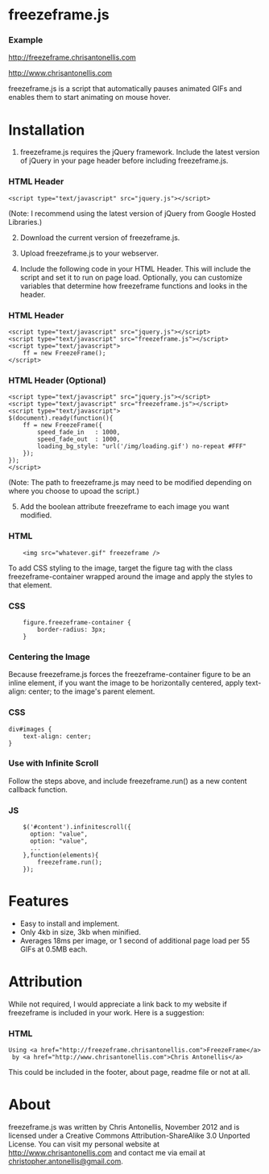 freezeframe.js
==============

### Example
http://freezeframe.chrisantonellis.com

http://www.chrisantonellis.com

freezeframe.js is a script that automatically pauses animated GIFs and enables them to start animating on mouse hover.

Installation
============

1. freezeframe.js requires the jQuery framework. Include the latest version of jQuery in your page header before including freezeframe.js.

### HTML Header
	<script type="text/javascript" src="jquery.js"></script>

(Note: I recommend using the latest version of jQuery from Google Hosted Libraries.)

2. Download the current version of freezeframe.js.

3. Upload freezeframe.js to your webserver.

4. Include the following code in your HTML Header. This will include the script and set it to run on page load. Optionally, you can customize variables that determine how freezeframe functions and looks in the header.

### HTML Header
	<script type="text/javascript" src="jquery.js"></script>
	<script type="text/javascript" src="freezeframe.js"></script>
	<script type="text/javascript">
		ff = new FreezeFrame();
	</script>

### HTML Header (Optional)
	<script type="text/javascript" src="jquery.js"></script>
	<script type="text/javascript" src="freezeframe.js"></script>
	<script type="text/javascript">
	$(document).ready(function(){
		ff = new FreezeFrame({
			speed_fade_in	: 1000,
			speed_fade_out	: 1000,
			loading_bg_style: "url('/img/loading.gif') no-repeat #FFF"
		});
	});
	</script>

(Note: The path to freezeframe.js may need to be modified depending on where you choose to upoad the script.)

5. Add the boolean attribute freezeframe to each image you want modified.

### HTML
		<img src="whatever.gif" freezeframe />

To add CSS styling to the image, target the figure tag with the class freezeframe-container wrapped around the image and apply the styles to that element.

### CSS
		figure.freezeframe-container {
			border-radius: 3px;
		}

### Centering the Image
Because freezeframe.js forces the freezeframe-container figure to be an inline element, if you want the image to be horizontally centered, apply text-align: center; to the image's parent element.
### CSS
	div#images {
		text-align: center;
	}

### Use with Infinite Scroll

Follow the steps above, and include freezeframe.run() as a new content callback function.

### JS
		$('#content').infinitescroll({
		  option: "value",
		  option: "value",
		  ...
		},function(elements){
			freezeframe.run();
		});

Features
========

+ Easy to install and implement.
+ Only 4kb in size, 3kb when minified.
+ Averages 18ms per image, or 1 second of additional page load per 55 GIFs at 0.5MB each.

Attribution
===========
While not required, I would appreciate a link back to my website if freezeframe is included in your work. Here is a suggestion:

### HTML
	Using <a href="http://freezeframe.chrisantonellis.com">FreezeFrame</a>
	 by <a href="http://www.chrisantonellis.com">Chris Antonellis</a>
This could be included in the footer, about page, readme file or not at all.

About
=====
freezeframe.js was written by Chris Antonellis, November 2012 and is licensed under a Creative Commons Attribution-ShareAlike 3.0 Unported License. You can visit my personal website at http://www.chrisantonellis.com and contact me via email at christopher.antonellis@gmail.com.